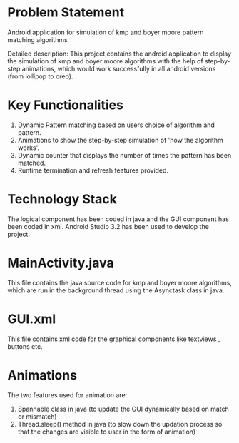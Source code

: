 # Problem Statement
Android application for simulation of kmp and boyer moore pattern matching algorithms

Detailed description:
This project contains the android application to display the simulation of kmp and boyer moore algorithms with the help of step-by-step animations, which would work successfully in all android versions (from lollipop to oreo).

# Key Functionalities
1. Dynamic Pattern matching based on users choice of algorithm and pattern.
2. Animations to show the step-by-step simulation of 'how the algorithm works'.
3. Dynamic counter that displays the number of times the pattern has been matched.
4. Runtime termination and refresh features provided.

# Technology Stack
The logical component has been coded in java and the GUI component has been coded in xml. Android Studio 3.2 has been used to develop the project.

# MainActivity.java
This file contains the java source code for kmp and boyer moore algorithms, which are run in the background thread using the Asynctask class in java.

# GUI.xml
This file contains xml code for the graphical components like textviews , buttons etc.

# Animations
The two features used for animation are:
1. Spannable class in java (to update the GUI dynamically based on match or mismatch)
2. Thread.sleep() method in java (to slow down the updation process so that the changes are visible to user in the form of animation)
